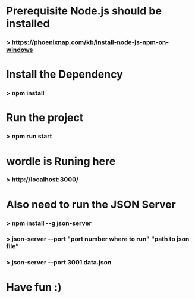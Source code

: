 
# Prerequisite Node.js should be installed 
  ### > https://phoenixnap.com/kb/install-node-js-npm-on-windows
# Install the Dependency 
  ### > npm install
# Run the project
  ### > npm run start
# wordle is Runing here
  ### > http://localhost:3000/

# Also need to run the JSON Server
  ### > npm install --g json-server
  ### > json-server --port  "port number where to run" "path to json file"
  ### > json-server --port 3001 data.json

# Have fun :)